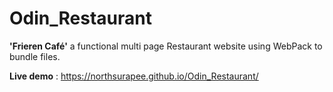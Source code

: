 # Odin_Restaurant
**'Frieren Café'** a functional multi page Restaurant website using WebPack to bundle files.

**Live demo** : https://northsurapee.github.io/Odin_Restaurant/
